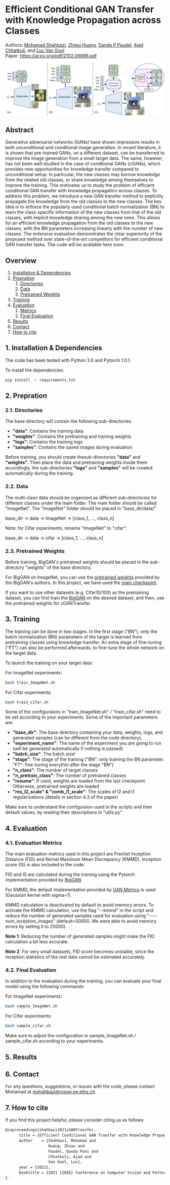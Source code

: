 # Efficient Conditional GAN Transfer with Knowledge Propagation across Classes
Authors: [Mohamad Shahbazi](https://people.ee.ethz.ch/~mshahbazi/), [Zhiwu Huang](https://zhiwu-huang.github.io/), [Danda P.Paudel](https://people.ee.ethz.ch/~paudeld/), [Ajad Chhatkuli](https://scholar.google.ch/citations?hl=en&user=3BHMHU4AAAAJ), and [Luc Van Gool](https://scholar.google.ch/citations?hl=en&user=TwMib_QAAAAJ)
<br> Paper: https://arxiv.org/pdf/2102.06696.pdf

![alt text](images/concept.png)


## Abstract
Generative adversarial networks (GANs) have shown impressive results in both unconditional and conditional image generation. In recent literature, it is shown that pre-trained GANs, on a different dataset, can be transferred to improve the image generation from a small target data. The same, however, has not been well-studied in the case of conditional GANs (cGANs), which provides new opportunities for knowledge transfer compared to unconditional setup. In particular, the new classes may borrow knowledge from the related old classes, or share knowledge among themselves to improve the training. This motivates us to study the problem of efficient conditional GAN transfer with knowledge propagation across classes. To address this problem, we introduce a new GAN transfer method to explicitly propagate the knowledge from the old classes to the new classes. The key idea is to enforce the popularly used conditional batch normalization (BN) to learn the class-specific information of the new classes from that of the old classes, with implicit knowledge sharing among the new ones. This allows for an efficient knowledge propagation from the old classes to the new classes, with the BN parameters increasing linearly with the number of new classes. The extensive evaluation demonstrates the clear superiority of the proposed method over state-of-the-art competitors for efficient conditional GAN transfer tasks. 
The code will be available here soon.

## Overview
1. [Installation & Dependencies](#Dependencies)
2. [Prepration](#Prepration)
    1. [Directories](#Directories)
    2. [Data](#Data)
    3. [Pretrained Weights](#Weights)
3. [Training](#Training)
4. [Evaluation](#Evaluation)
    1. [Metrics](#Metrics)
    2. [Final Evaluation](#Final)
6. [Results](#Results)
7. [Contact](#Contact)
8. [How to cite](#How-to-cite)

## 1. Installation & Dependencies<a name="Dependencies"></a>
The code has been tested with Python 3.6 and Pytorch 1.0.1.


To install the dependencies:
```bash
pip install -r requirements.txt
```

## 2. Prepration<a name="Prepration"></a>
### 2.1. Directories<a name="Directories"></a>
The base directory will contain the following sub-directories:
<ul>
  <li><b>"data"</b>: Contains the training data</li>
  <li><b>"weights"</b>: Contains the pretraining and training weights</li>
  <li><b>"logs"</b>: Contains the training logs</li>
  <li><b>"samples"</b>: Contains the saved images during evaluation</li>
</ul> 
Before training, you should create thesub-directories <b>"data"</b> and <b>"weights"</b>. Then place the data and pretraining weights inside them accordingly. the sub-directories <b>"logs"</b> and <b>"samples"</b> will be created automatically during the training.

### 2.2. Data<a name="Data"></a>
The multi-class data should be organized as different sub-directories for different classes under the main folder. The main folder should be called "ImageNet". The "ImageNet" folder should be placed in "base_dir/data/"

base_dir -> data -> ImageNet -> [class_1, ..., class_n]

Note: for Cifar experiments, rename "ImageNet" to "cifar":

base_dir -> data -> cifar -> [class_1, ..., class_n]

### 2.3. Pretrained Weights<a name="Weights"></a>

Before training, BigGAN's pretrained weights should be placed in the sub-directory "weights" of the base directory.

For BigGAN on ImageNet, you can use the [pretrained weights](https://github.com/ajbrock/BigGAN-PyTorch#pretrained-models) provided by the BigGAN's authors. In this project, we have used the [main checkpoint](https://drive.google.com/file/d/1nAle7FCVFZdix2--ks0r5JBkFnKw8ctW/view).

If you want to use other datasets (e.g. Cifar10/100) as the pretraining dataset, you can first train the [BigGAN](https://github.com/ajbrock/BigGAN-PyTorch) on the desired dataset, and then, use the pretrained weights for cGANTransfer.

## 3. Training<a name="Training"></a>
The training can be done in two stages. In the first stage ("BN"), only the batch normalization (BN) parameters of the target is learned from pretraining classes using knowledge transfer. An extra stage of fine-tuning ("FT") can also be performed afterwards, to fine-tune the whole network on the target data.

To launch the training on your target data:

For ImageNet experiments:
```bash
bash train_ImageNet.sh
```

For Cifar experiments:
```bash
bash train_cifar.sh
```

Some of the configuraions in "train_ImageNet.sh" / "train_cifar.sh" need to be set according to your experiments. Some of the important parameters are:
<ul>
  <li><b>"base_dir"</b>: The base directory containing your data, weights, logs, and generated samples (can be different from the code directory).</li>
  <li><b>"experiment_name"</b>: The name of the experiment you are going to run (will be generated automatically if nothing is passed)</li>
  <li><b>"batch_size"</b>: The batch size!</li>
  <li><b>"stage"</b>: The stage of the training ("BN": only training the BN parameter. "FT": fine-tuning everythin after the stage "BN")</li>
  <li><b>"n_class"</b>: The number of target classes</li>
  <li><b>"n_pretrain_class"</b>: The number of pretrained classes</li>
  <li><b>"resume"</b>: If used, weights are loaded from the last checkpoint. Otherwise, pretrained weights are loaded</li>
  <li><b>"res_l2_scale" & "comb_l1_scale"</b>: The scales of l2 and l1 regularizations (details in section 4.3 of the paper)</li>

</ul> 
Make sure to understand the configuraion used in the scripts and their default values, by reading their descriptions in "utils.py"

## 4. Evaluation<a name="Evaluation"></a>
### 4.1. Evaluation Metrics<a name="Metrics"></a>
The main evaluation metrics used in this project are Frechet Inception Distance (FID) and Kernel Maximum Mean Discrepancy (KMMD). Inception score (IS) is also included in the code.

FID and IS are calculated during the training using the Pytorch implementation provided by [BigGAN](https://github.com/ajbrock/BigGAN-PyTorch).

For KMMD, the default implementation provided by [GAN Metrics](https://github.com/xuqiantong/GAN-Metrics) is used (Gaussian kernel with sigma=1).

KMMD calculation is deactivated by default to avoid memory errors. To activate the KMMD calculation, use the flag "--kmmd" in the script and reduce the number of generated samples used for evaluation using "----num_inception_images" (default=50000. We were able to avoid memory errors by setting it to 25000). 

<b>Note 1</b>: Reducing the number of generated samples might make the FID calculation a bit less accurate.

<b>Note 2</b>: For very small datasets, FID score becomes unstable, since the inception statistics  of the real data cannot be estimated accurately.

### 4.2. Final Evaluation<a name="Final"></a>
In addition to the evaluation during the training, you can evaluate your final model using the following commands:

For ImageNet experiments:
```bash
bash sample_ImageNet.sh
```

For Cifar experiments:
```bash
bash sample_cifar.sh
```
Make sure to adjust the configuration in sample_ImageNet.sh / sample_cifar.sh according to your experiments.

## 5. Results<a name="Results"></a>

## 6. Contact<a name="Contact"></a>
For any questions, suggestions, or issues with the code, please contact Mohamad at <a>mshahbazi@vision.ee.ethz.ch</a>.

## 7. How to cite<a name="How-to-cite"></a>
If you find this project helpful, please consider citing us as follows:
```bash
@inproceedings{shahbazi2021cGANTransfer,
      title = {Efficient Conditional GAN Transfer with Knowledge Propagation across Classes},
      author    = {Shahbazi, Mohamad and
                   Huang, Zhiwu and
                   Paudel, ‪Danda Pani and
                   Chhatkuli, Ajad and
                   Van Gool, Luc},
      year = {2021},
      booktitle = {2021 {IEEE} Conference on Computer Vision and Pattern Recognition, {CVPR} 2021}
}
```





